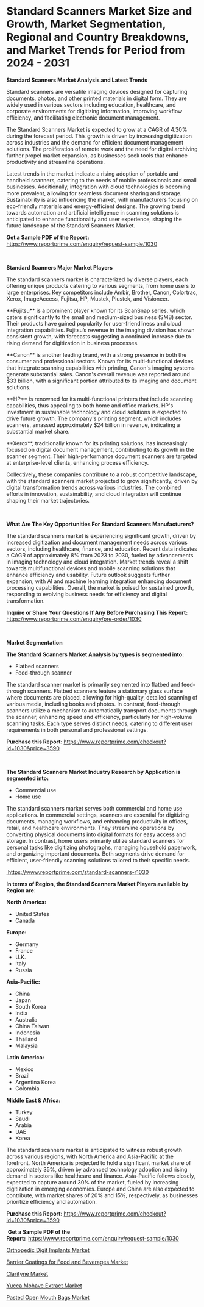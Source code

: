 <p><h1>Standard Scanners Market Size and Growth, Market Segmentation, Regional and Country Breakdowns, and Market Trends for Period from 2024 -  2031</h1></p><p><strong>Standard Scanners Market Analysis and Latest Trends</strong></p>
<p><p>Standard scanners are versatile imaging devices designed for capturing documents, photos, and other printed materials in digital form. They are widely used in various sectors including education, healthcare, and corporate environments for digitizing information, improving workflow efficiency, and facilitating electronic document management.</p><p>The Standard Scanners Market is expected to grow at a CAGR of 4.30% during the forecast period. This growth is driven by increasing digitization across industries and the demand for efficient document management solutions. The proliferation of remote work and the need for digital archiving further propel market expansion, as businesses seek tools that enhance productivity and streamline operations.</p><p>Latest trends in the market indicate a rising adoption of portable and handheld scanners, catering to the needs of mobile professionals and small businesses. Additionally, integration with cloud technologies is becoming more prevalent, allowing for seamless document sharing and storage. Sustainability is also influencing the market, with manufacturers focusing on eco-friendly materials and energy-efficient designs. The growing trend towards automation and artificial intelligence in scanning solutions is anticipated to enhance functionality and user experience, shaping the future landscape of the Standard Scanners Market.</p></p>
<p><strong>Get a Sample PDF of the Report:&nbsp;</strong> <a href="https://www.reportprime.com/enquiry/request-sample/1030">https://www.reportprime.com/enquiry/request-sample/1030</a></p>
<p>&nbsp;</p>
<p><strong>Standard Scanners Major Market Players</strong></p>
<p><p>The standard scanners market is characterized by diverse players, each offering unique products catering to various segments, from home users to large enterprises. Key competitors include Ambir, Brother, Canon, Colortrac, Xerox, ImageAccess, Fujitsu, HP, Mustek, Plustek, and Visioneer.</p><p>**Fujitsu** is a prominent player known for its ScanSnap series, which caters significantly to the small and medium-sized business (SMB) sector. Their products have gained popularity for user-friendliness and cloud integration capabilities. Fujitsu’s revenue in the imaging division has shown consistent growth, with forecasts suggesting a continued increase due to rising demand for digitization in business processes.</p><p>**Canon** is another leading brand, with a strong presence in both the consumer and professional sectors. Known for its multi-functional devices that integrate scanning capabilities with printing, Canon's imaging systems generate substantial sales. Canon's overall revenue was reported around $33 billion, with a significant portion attributed to its imaging and document solutions.</p><p>**HP** is renowned for its multi-functional printers that include scanning capabilities, thus appealing to both home and office markets. HP's investment in sustainable technology and cloud solutions is expected to drive future growth. The company's printing segment, which includes scanners, amassed approximately $24 billion in revenue, indicating a substantial market share.</p><p>**Xerox**, traditionally known for its printing solutions, has increasingly focused on digital document management, contributing to its growth in the scanner segment. Their high-performance document scanners are targeted at enterprise-level clients, enhancing process efficiency.</p><p>Collectively, these companies contribute to a robust competitive landscape, with the standard scanners market projected to grow significantly, driven by digital transformation trends across various industries. The combined efforts in innovation, sustainability, and cloud integration will continue shaping their market trajectories.</p></p>
<p>&nbsp;</p>
<p><strong>What Are The Key Opportunities For Standard Scanners Manufacturers?</strong></p>
<p><p>The standard scanners market is experiencing significant growth, driven by increased digitization and document management needs across various sectors, including healthcare, finance, and education. Recent data indicates a CAGR of approximately 8% from 2023 to 2030, fueled by advancements in imaging technology and cloud integration. Market trends reveal a shift towards multifunctional devices and mobile scanning solutions that enhance efficiency and usability. Future outlook suggests further expansion, with AI and machine learning integration enhancing document processing capabilities. Overall, the market is poised for sustained growth, responding to evolving business needs for efficiency and digital transformation.</p></p>
<p><strong>Inquire or Share Your Questions If Any Before Purchasing This Report:</strong> <a href="https://www.reportprime.com/enquiry/pre-order/1030">https://www.reportprime.com/enquiry/pre-order/1030</a></p>
<p>&nbsp;</p>
<p><strong>Market Segmentation</strong></p>
<p><strong>The Standard Scanners Market Analysis by types is segmented into:</strong></p>
<p><ul><li>Flatbed scanners</li><li>Feed-through scanner</li></ul></p>
<p><p>The standard scanner market is primarily segmented into flatbed and feed-through scanners. Flatbed scanners feature a stationary glass surface where documents are placed, allowing for high-quality, detailed scanning of various media, including books and photos. In contrast, feed-through scanners utilize a mechanism to automatically transport documents through the scanner, enhancing speed and efficiency, particularly for high-volume scanning tasks. Each type serves distinct needs, catering to different user requirements in both personal and professional settings.</p></p>
<p><strong>Purchase this Report:&nbsp;</strong><a href="https://www.reportprime.com/checkout?id=1030&price=3590">https://www.reportprime.com/checkout?id=1030&price=3590</a></p>
<p>&nbsp;</p>
<p><strong>The Standard Scanners Market Industry Research by Application is segmented into:</strong></p>
<p><ul><li>Commercial use</li><li>Home use</li></ul></p>
<p><p>The standard scanners market serves both commercial and home use applications. In commercial settings, scanners are essential for digitizing documents, managing workflows, and enhancing productivity in offices, retail, and healthcare environments. They streamline operations by converting physical documents into digital formats for easy access and storage. In contrast, home users primarily utilize standard scanners for personal tasks like digitizing photographs, managing household paperwork, and organizing important documents. Both segments drive demand for efficient, user-friendly scanning solutions tailored to their specific needs.</p></p>
<p><a href="https://www.reportprime.com/standard-scanners-r1030">&nbsp;https://www.reportprime.com/standard-scanners-r1030</a></p>
<p><strong>In terms of Region, the Standard Scanners Market Players available by Region are:</strong></p>
<p>
    <p> <strong> North America: </strong>
        <ul>
            <li>United States</li>
            <li>Canada</li>
        </ul>
        </p> 
    <p> <strong> Europe: </strong>
        <ul>
            <li>Germany</li>
            <li>France</li>
            <li>U.K.</li>
            <li>Italy</li>
            <li>Russia</li>
        </ul>
        </p> 
    <p> <strong> Asia-Pacific: </strong>
        <ul>
            <li>China</li>
            <li>Japan</li>
            <li>South Korea</li>
            <li>India</li>
            <li>Australia</li>
            <li>China Taiwan</li>
            <li>Indonesia</li>
            <li>Thailand</li>
            <li>Malaysia</li>
        </ul>
        </p> 
    <p> <strong> Latin America: </strong>
        <ul>
            <li>Mexico</li>
            <li>Brazil</li>
            <li>Argentina Korea</li>
            <li>Colombia</li>
        </ul>
        </p> 
    <p> <strong> Middle East & Africa: </strong>
        <ul>
            <li>Turkey</li>
            <li>Saudi</li>
            <li>Arabia</li>
            <li>UAE</li>
            <li>Korea</li>
        </ul>
    </p>
    </p>
<p><p>The standard scanners market is anticipated to witness robust growth across various regions, with North America and Asia-Pacific at the forefront. North America is projected to hold a significant market share of approximately 35%, driven by advanced technology adoption and rising demand in sectors like healthcare and finance. Asia-Pacific follows closely, expected to capture around 30% of the market, fueled by increasing digitization in emerging economies. Europe and China are also expected to contribute, with market shares of 20% and 15%, respectively, as businesses prioritize efficiency and automation.</p></p>
<p><strong>Purchase this Report: </strong><a href="https://www.reportprime.com/checkout?id=1030&price=3590">https://www.reportprime.com/checkout?id=1030&price=3590</a></p>
<p>&nbsp;<strong>Get a Sample PDF of the Report:&nbsp;&nbsp;</strong><a href="https://www.reportprime.com/enquiry/request-sample/1030">https://www.reportprime.com/enquiry/request-sample/1030</a></p>
<p><strong></strong></p>
<p><p><a href="https://medium.com/@bessiperez20/orthopedic-digit-implants-market-investigation-industry-evolution-and-forecast-till-2031-fe6a80ab3815">Orthopedic Digit Implants Market</a></p><p><a href="https://issuu.com/reportprime-2/docs/barrier-coatings-for-food-and-bever_a3f046192b66fc">Barrier Coatings for Food and Beverages Market</a></p><p><a href="https://medium.com/@bessiperez20/booming-clarityne-market-sector-market-analysis-and-growth-projections-till-2031-a8d03a82cd0a">Clarityne Market</a></p><p><a href="https://www.linkedin.com/pulse/yucca-mohave-extract-market-size-type-5-saponin-contentusa-standard10-8lecc?trackingId=GQZ%2B1muLQ5KPPlMh%2FWVpsQ%3D%3D">Yucca Mohave Extract Market</a></p><p><a href="https://issuu.com/reportprime-2/docs/pasted-open-mouth-bags-market-size-_8a853be2f3d159">Pasted Open Mouth Bags Market</a></p></p>
